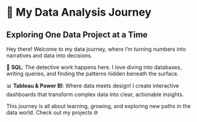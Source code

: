 # 🚀 My Data Analysis Journey 
## Exploring One Data Project at a Time

Hey there! Welcome to my data journey, where I’m turning numbers into narratives and data into decisions.
<!---
🐍 **Python**: My toolkit for data wrangling, analysis, and creating eye-catching visuals. Python helps me bring structure to messy data!
--->

🧩 **SQL**: The detective work happens here. I love diving into databases, writing queries, and finding the patterns hidden beneath the surface.

📊 **Tableau & Power BI**: Where data meets design! I create interactive dashboards that transform complex data into clear, actionable insights.

This journey is all about learning, growing, and exploring new paths in the data world. Check out my projects 🌐

<!---
Nicole13-08/Nicole13-08 is a ✨ special ✨ repository because its `README.md` (this file) appears on your GitHub profile.
You can click the Preview link to take a look at your changes.
--->

